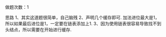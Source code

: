 做题次数：1

思路
1、其实这道题很简单，自己脑残
2、声明几个缓存即可. 加法进位最大是1，所以如果最后进位是1，一定要在链表添加上1.
3、因为使用链表很容易导致找不到头结点，所以需要在开始进行缓存.